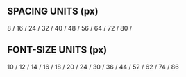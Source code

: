 ## SPACING UNITS (px)

8 / 16 / 24 / 32 / 40 / 48 / 56 / 64 / 72 / 80 /

## FONT-SIZE UNITS (px)

10 / 12 / 14 / 16 / 18 / 20 / 24 / 30 / 36 / 44 / 52 / 62 / 74 / 86
